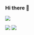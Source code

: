 ### Hi there 👋

<!--
**Mishanja123/Mishanja123** is a ✨ _special_ ✨ repository because its `README.md` (this file) appears on your GitHub profile.

Here are some ideas to get you started:

- 🔭 I’m currently working on ...
- 🌱 I’m currently learning ...
- 👯 I’m looking to collaborate on ...
- 🤔 I’m looking for help with ...
- 💬 Ask me about ...
- 📫 How to reach me: ...
- 😄 Pronouns: ...
- ⚡ Fun fact: ...
-->

![](https://github-profile-summary-cards.vercel.app/api/cards/profile-details?username=Mishanja123&theme=solarized_dark)



![](https://github-profile-summary-cards.vercel.app/api/cards/repos-per-language?username=Mishanja123&theme=solarized_dark) ![](https://github-profile-summary-cards.vercel.app/api/cards/stats?username=Mishanja123&theme=solarized_dark)


